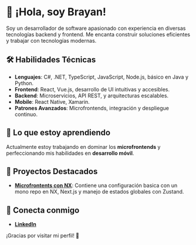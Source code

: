 # 👋 ¡Hola, soy Brayan!

Soy un desarrollador de software apasionado con experiencia en diversas tecnologías backend y frontend. Me encanta construir soluciones eficientes y trabajar con tecnologías modernas.

## 🛠️ Habilidades Técnicas

- **Lenguajes**: C#, .NET, TypeScript, JavaScript, Node.js, básico en Java y Python.
- **Frontend**: React, Vue.js, desarrollo de UI intuitivas y accesibles.
- **Backend**: Microservicios, API REST, y arquitecturas escalables.
- **Mobile**: React Native, Xamarin.
- **Patrones Avanzados**: Microfrontends, integración y despliegue continuo.

## 📌 Lo que estoy aprendiendo
Actualmente estoy trabajando en dominar los **microfrontends** y perfeccionando mis habilidades en **desarrollo móvil**.

## 🌟 Proyectos Destacados

- **[Microfrontents con NX](https://github.com/Kmazotz/microfrontends-nextjs)**: Contiene una configuración basica con un mono repo en NX, Next.js y manejo de estados globales con Zustand.

## 🤝 Conecta conmigo
- **[LinkedIn](https://www.linkedin.com/in/brayan-alexis-angulo-rodriguez-6a86471a2/)**

¡Gracias por visitar mi perfil! 🚀
